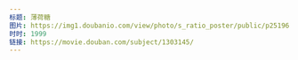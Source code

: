 ```yaml
---
标题: 薄荷糖
图片: https://img1.doubanio.com/view/photo/s_ratio_poster/public/p2519637549.jpg
时时: 1999
链接: https://movie.douban.com/subject/1303145/
---
```

